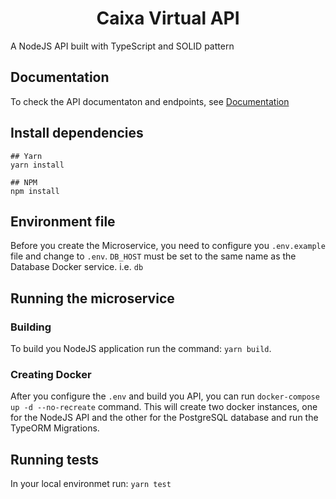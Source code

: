 <h1 align="center">Caixa Virtual API</h1>
A NodeJS API built with TypeScript and SOLID pattern

## Documentation
To check the API documentaton and endpoints, see [Documentation](https://documenter.getpostman.com/view/8332628/TVt2bNzS)

## Install dependencies
```
## Yarn
yarn install

## NPM
npm install
```

## Environment file
Before you create the Microservice, you need to configure you `.env.example` file and change to `.env`. `DB_HOST` must be set to the same name as the Database Docker service. i.e. `db`

## Running the microservice
### Building
To build you NodeJS application run the command: `yarn build`.

### Creating Docker
After you configure the `.env` and build you API, you can run `docker-compose up -d --no-recreate` command.
This will create two docker instances, one for the NodeJS API and the other for the PostgreSQL database and run the TypeORM Migrations.

## Running tests
In your local environmet run:
`yarn test`
